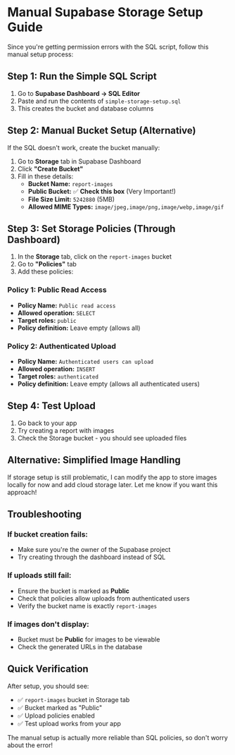 # Manual Supabase Storage Setup Guide

Since you're getting permission errors with the SQL script, follow this manual setup process:

## Step 1: Run the Simple SQL Script

1. Go to **Supabase Dashboard → SQL Editor**
2. Paste and run the contents of `simple-storage-setup.sql`
3. This creates the bucket and database columns

## Step 2: Manual Bucket Setup (Alternative)

If the SQL doesn't work, create the bucket manually:

1. Go to **Storage** tab in Supabase Dashboard
2. Click **"Create Bucket"**
3. Fill in these details:
   - **Bucket Name:** `report-images`
   - **Public Bucket:** ✅ **Check this box** (Very Important!)
   - **File Size Limit:** `5242880` (5MB)
   - **Allowed MIME Types:** `image/jpeg,image/png,image/webp,image/gif`

## Step 3: Set Storage Policies (Through Dashboard)

1. In the **Storage** tab, click on the `report-images` bucket
2. Go to **"Policies"** tab
3. Add these policies:

### Policy 1: Public Read Access

- **Policy Name:** `Public read access`
- **Allowed operation:** `SELECT`
- **Target roles:** `public`
- **Policy definition:** Leave empty (allows all)

### Policy 2: Authenticated Upload

- **Policy Name:** `Authenticated users can upload`
- **Allowed operation:** `INSERT`
- **Target roles:** `authenticated`
- **Policy definition:** Leave empty (allows all authenticated users)

## Step 4: Test Upload

1. Go back to your app
2. Try creating a report with images
3. Check the Storage bucket - you should see uploaded files

## Alternative: Simplified Image Handling

If storage setup is still problematic, I can modify the app to store images locally for now and add cloud storage later. Let me know if you want this approach!

## Troubleshooting

### If bucket creation fails:

- Make sure you're the owner of the Supabase project
- Try creating through the dashboard instead of SQL

### If uploads still fail:

- Ensure the bucket is marked as **Public**
- Check that policies allow uploads from authenticated users
- Verify the bucket name is exactly `report-images`

### If images don't display:

- Bucket must be **Public** for images to be viewable
- Check the generated URLs in the database

## Quick Verification

After setup, you should see:

- ✅ `report-images` bucket in Storage tab
- ✅ Bucket marked as "Public"
- ✅ Upload policies enabled
- ✅ Test upload works from your app

The manual setup is actually more reliable than SQL policies, so don't worry about the error!
